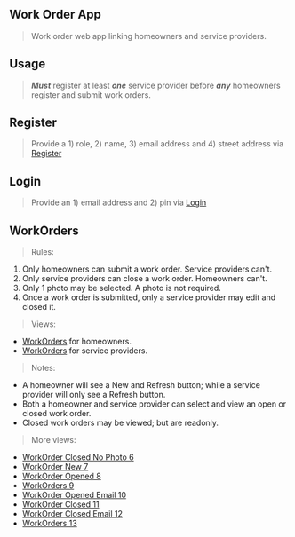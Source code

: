 Work Order App
--------------
>Work order web app linking homeowners and service providers.

Usage
-----
>***Must*** register at least ***one*** service provider before ***any*** homeowners register and submit work orders.

Register
--------
>Provide a 1) role, 2) name, 3) email address and 4) street address via [Register](../doc/2.register.png)

Login
-----
>Provide an 1) email address and 2) pin via [Login](../doc/3.login.png)

WorkOrders
----------
>Rules:
1. Only homeowners can submit a work order. Service providers can't.
2. Only service providers can close a work order. Homeowners can't.
3. Only 1 photo may be selected. A photo is not required.
4. Once a work order is submitted, only a service provider may edit and closed it.
>Views:
* [WorkOrders](../doc/4.work.orders.homeowner.png) for homeowners.
* [WorkOrders](../doc/5.work.orders.service.provider.png) for service providers.
>Notes:
* A homeowner will see a New and Refresh button; while a service provider will only see a Refresh button.
* Both a homeowner and service provider can select and view an open or closed work order.
* Closed work orders may be viewed; but are readonly.
>More views:
* [WorkOrder Closed No Photo 6](../doc/6.work.order.service.provider.no.photo.png)
* [WorkOrder New 7](../doc/7.work.order.new.homeowner.png)
* [WorkOrder Opened 8](../doc/8.work.order.opened.homeowner.png)
* [WorkOrders 9](../doc/9.work.orders.opened.homeowner.png)
* [WorkOrder Opened Email 10](../doc/10.work.order.opened.email.png)
* [WorkOrder Closed 11](../doc/11.work.order.closed.by.service.provider.png)
* [WorkOrder Closed Email 12](../doc/12.work.order.closed.email.png)
* [WorkOrders 13](../doc/13.work.orders.closed.png)